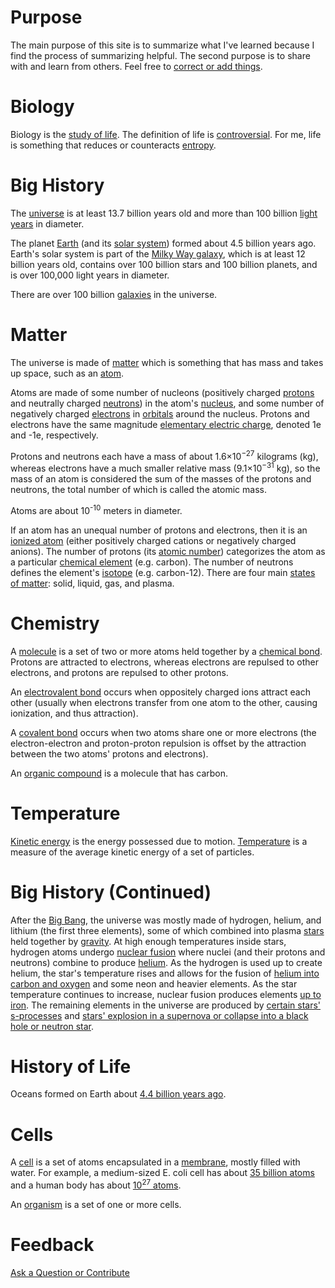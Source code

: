 # Purpose

The main purpose of this site is to summarize what I've learned because I find the process of summarizing helpful. The
second purpose is to share with and learn from others. Feel free to [correct or add things][issues].

# Biology

Biology is the [study of life][biology history]. The definition of life is [controversial][definition of life]. For me, 
life is something that reduces or counteracts [entropy][].

# Big History

The [universe][] is at least 13.7 billion years old and more than 100 billion [light years][] in diameter.

The planet [Earth][] (and its [solar system][]) formed about 4.5 billion years ago. Earth's solar system is part 
of the [Milky Way galaxy][], which is at least 12 billion years old, contains over 100 billion stars and 100 billion 
planets, and is over 100,000 light years in diameter.

There are over 100 billion [galaxies][] in the universe.

# Matter

The universe is made of [matter][] which is something that has mass and takes up space, such as an [atom][].

Atoms are made of some number of nucleons (positively charged [protons][] and neutrally charged [neutrons][]) in the 
atom's [nucleus][], and some number of negatively charged [electrons][] in [orbitals][] around the nucleus. Protons and 
electrons have the same magnitude [elementary electric charge][], denoted 1e and -1e, respectively.

Protons and neutrons each have a mass of about 1.6×10<sup>−27</sup> kilograms (kg), whereas electrons have 
a much smaller relative mass (9.1×10<sup>−31</sup> kg), so the mass of an atom is considered the sum of the masses of 
the protons and neutrons, the total number of which is called the atomic mass.

Atoms are about 10<sup>-10</sup> meters in diameter.

If an atom has an unequal number of protons and electrons, then it is an [ionized atom][ion] (either positively charged 
cations or negatively charged anions). The number of protons (its [atomic number][]) categorizes the atom as a 
particular [chemical element][] (e.g. carbon). The number of neutrons defines the element's [isotope][] (e.g. 
carbon-12). There are four main [states of matter][]: solid, liquid, gas, and plasma.

# Chemistry

A [molecule][] is a set of two or more atoms held together by a [chemical bond][]. Protons are attracted to electrons, 
whereas electrons are repulsed to other electrons, and protons are repulsed to other protons.

An [electrovalent bond][] occurs when oppositely charged ions attract each other (usually when electrons transfer from 
one atom to the other, causing ionization, and thus attraction).

A [covalent bond][] occurs when two atoms share one or more electrons (the electron-electron and proton-proton repulsion 
is offset by the attraction between the two atoms' protons and electrons).

An [organic compound][] is a molecule that has carbon.

# Temperature

[Kinetic energy][] is the energy possessed due to motion. [Temperature][] is a measure of the average kinetic energy of 
a set of particles.

# Big History (Continued)

After the [Big Bang][], the universe was mostly made of hydrogen, helium, and lithium (the first three elements), some 
of which combined into plasma [stars][] held together by [gravity][]. At high enough temperatures inside stars, hydrogen 
atoms undergo [nuclear fusion][] where nuclei (and their protons and neutrons) combine to produce [helium][stellar 
nucleosynthesis]. As the hydrogen is used up to create helium, the star's temperature rises and allows for the fusion 
of [helium into carbon and oxygen][triple alpha process] and some neon and heavier elements. As the star temperature 
continues to increase, nuclear fusion produces elements [up to iron][nucleosynthesis of heavy elements]. The remaining 
elements in the universe are produced by [certain stars' s-processes][s process] and [stars' explosion in a supernova or 
collapse into a black hole or neutron star][r process].

# History of Life

Oceans formed on Earth about [4.4 billion years ago][history of oceans].

# Cells

A [cell][] is a set of atoms encapsulated in a [membrane][], mostly filled with water. For example, a medium-sized E. 
coli cell has about [35 billion atoms][atoms in e coli] and a human body has about [10<sup>27</sup> atoms][atoms in 
human body].

An [organism][] is a set of one or more cells.

# Feedback

[Ask a Question or Contribute][issues]

<style>
.page-header {
    padding: 1rem;
}
</style>
<script>
document.title = "Biology";
var elements = document.getElementsByClassName("project-name");
if (elements.length) {
  elements[0].innerHTML = "Biology";
}
elements = document.getElementsByClassName("project-tagline");
if (elements.length) {
  elements[0].innerHTML = "";
}
</script>

[issues]: https://github.com/freeradical13/freeradical13.github.io/issues
[biology history]: https://en.wikipedia.org/wiki/Biology#History
[definition of life]: https://en.wikipedia.org/wiki/Life
[entropy]: https://en.wikipedia.org/wiki/Introduction_to_entropy
[universe]: https://en.wikipedia.org/wiki/Universe
[light years]: https://en.wikipedia.org/wiki/Light-year
[earth]: https://en.wikipedia.org/wiki/Earth
[solar system]: https://en.wikipedia.org/wiki/Solar_System
[milky way galaxy]: https://en.wikipedia.org/wiki/Milky_Way
[galaxies]: https://en.wikipedia.org/wiki/Galaxy
[matter]: https://en.wikipedia.org/wiki/Matter
[atom]: https://en.wikipedia.org/wiki/Atoms
[protons]: https://en.wikipedia.org/wiki/Proton
[neutrons]: https://en.wikipedia.org/wiki/Neutron
[nucleus]: https://en.wikipedia.org/wiki/Atomic_nucleus
[electrons]: https://en.wikipedia.org/wiki/Electron
[orbitals]: https://en.wikipedia.org/wiki/Atomic_orbital
[elementary electric charge]: https://en.wikipedia.org/wiki/Elementary_charge
[atomic number]: https://en.wikipedia.org/wiki/Atomic_number
[chemical element]: https://en.wikipedia.org/wiki/Chemical_element
[isotope]: https://en.wikipedia.org/wiki/Isotope
[ion]: https://en.wikipedia.org/wiki/Ion
[states of matter]: https://en.wikipedia.org/wiki/State_of_matter
[molecule]: https://en.wikipedia.org/wiki/Molecule
[chemical bond]: https://en.wikipedia.org/wiki/Chemical_bond
[electrovalent bond]: https://en.wikipedia.org/wiki/Ionic_bonding
[covalent bond]: https://en.wikipedia.org/wiki/Covalent_bond
[organic compound]: https://en.wikipedia.org/wiki/Organic_compound
[kinetic energy]: https://en.wikipedia.org/wiki/Kinetic_energy
[temperature]: https://en.wikipedia.org/wiki/Temperature
[big bang]: https://en.wikipedia.org/wiki/Big_Bang
[stars]: https://en.wikipedia.org/wiki/Star
[gravity]: https://en.wikipedia.org/wiki/Gravity
[nuclear fusion]: https://en.wikipedia.org/wiki/Thermonuclear_fusion
[stellar nucleosynthesis]: https://en.wikipedia.org/wiki/Stellar_nucleosynthesis
[triple alpha process]: https://en.wikipedia.org/wiki/Triple-alpha_process
[nucleosynthesis of heavy elements]: 
    https://en.wikipedia.org/wiki/Triple-alpha_process#Nucleosynthesis_of_heavy_elements
[s process]: https://en.wikipedia.org/wiki/S-process
[r process]: https://en.wikipedia.org/wiki/R-process
[history of oceans]: https://en.wikipedia.org/wiki/Origin_of_water_on_Earth#Water_in_the_development_of_Earth
[cell]: https://en.wikipedia.org/wiki/Cell_(biology)
[membrane]: https://en.wikipedia.org/wiki/Cell_membrane
[atoms in e coli]: http://book.bionumbers.org/what-is-the-elemental-composition-of-a-cell/
[atoms in human body]: http://book.bionumbers.org/what-is-the-elemental-composition-of-a-cell/
[organism]: https://en.wikipedia.org/wiki/Organism
